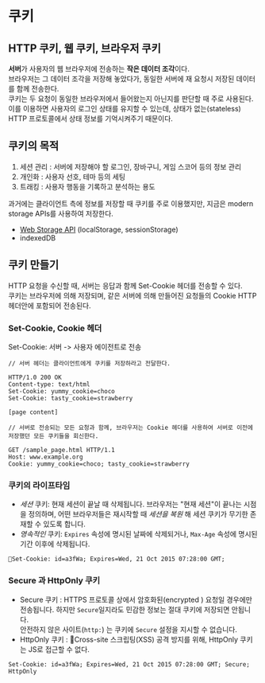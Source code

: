 # 쿠키
## HTTP 쿠키, 웹 쿠키, 브라우저 쿠키  
**서버**가 사용자의 웹 브라우저에 전송하는 **작은 데이터 조각**이다.  
브라우저는 그 데이터 조각을 저장해 놓았다가, 동일한 서버에 재 요청시 저장된 데이터를 함께 전송한다.  
쿠키는 두 요청이 동일한 브라우저에서 들어왔는지 아닌지를 판단할 때 주로 사용된다. 이를 이용하면 사용자의 로그인 상태를 유지할 수 있는데, 상태가 없는(stateless) HTTP 프로토콜에서 상태 정보를 기억시켜주기 때문이다.  

## 쿠키의 목적
1. 세션 관리
	: 서버에 저장해야 할 로그인, 장바구니, 게임 스코어 등의 정보 관리
2. 개인화
	: 사용자 선호, 테마 등의 세팅
3. 트래킹
	: 사용자 행동을 기록하고 분석하는 용도

과거에는 클라이언트 측에 정보를 저장할 때 쿠키를 주로 이용했지만, 지금은 modern storage APIs를 사용하여 저장한다.  
* [Web Storage API](https://developer.mozilla.org/ko/docs/Web/API/Web_Storage_API) (localStorage, sessionStorage)
* indexedDB

## 쿠키 만들기
HTTP 요청을 수신할 때, 서버는 응답과 함께 Set-Cookie 헤더를 전송할 수 있다.  
쿠키는 브라우저에 의해 저장되며, 같은 서버에 의해 만들어진 요청들의 Cookie HTTP 헤더안에 포함되어 전송된다.  

### Set-Cookie, Cookie 헤더
Set-Cookie: 서버 -> 사용자 에이전트로 전송  

```
// 서버 헤더는 클라이언트에게 쿠키를 저장하라고 전달한다.

HTTP/1.0 200 OK
Content-type: text/html
Set-Cookie: yummy_cookie=choco
Set-Cookie: tasty_cookie=strawberry

[page content]
```

```
// 서버로 전송되는 모든 요청과 함께, 브라우저는 Cookie 헤더를 사용하여 서버로 이전에 저장했던 모든 쿠키들을 회신한다.  

GET /sample_page.html HTTP/1.1
Host: www.example.org
Cookie: yummy_cookie=choco; tasty_cookie=strawberry
```

### 쿠키의 라이프타임
- _세션_ 쿠키: 
	현재 세션이 끝날 때 삭제됩니다. 브라우저는 "현재 세션"이 끝나는 시점을 정의하며, 어떤 브라우저들은 재시작할 때 _세션을 복원_ 해 세션 쿠키가 무기한 존재할 수 있도록 합니다.
- _영속적인_ 쿠키: 
	`Expires` 속성에 명시된 날짜에 삭제되거나, `Max-Age` 속성에 명시된 기간 이후에 삭제됩니다.
	
```
Set-Cookie: id=a3fWa; Expires=Wed, 21 Oct 2015 07:28:00 GMT;
```

### Secure 과 HttpOnly 쿠키
* Secure 쿠키
	: HTTPS 프로토콜 상에서 암호화된(encrypted ) 요청일 경우에만 전송됩니다. 하지만 `Secure`일지라도 민감한 정보는 절대 쿠키에 저장되면 안됩니다.  
	안전하지 않은 사이트(`http:`) 는 쿠키에 `Secure` 설정을 지시할 수 없습니다.    
* HttpOnly 쿠키
	: Cross-site 스크립팅(XSS) 공격 방지를 위해, HttpOnly 쿠키는 JS로 접근할 수 없다.  
```
Set-Cookie: id=a3fWa; Expires=Wed, 21 Oct 2015 07:28:00 GMT; Secure; HttpOnly
```


